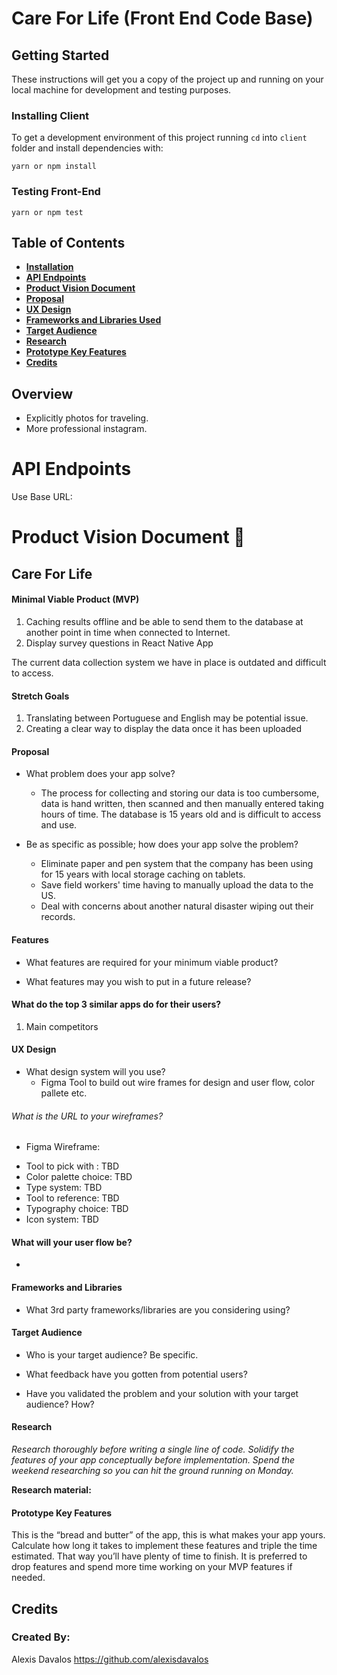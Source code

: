 # Care For Life (Front End Code Base)
## Getting Started

These instructions will get you a copy of the project up and running on your local machine for development and testing purposes. 

### Installing Client

To get a development environment of this project running
`cd` into `client` folder and install dependencies with:

```
yarn or npm install
```

### Testing Front-End

```
yarn or npm test
```


## Table of Contents
- **[Installation](#Installing)**<br>
- **[API Endpoints](#api-endpoints)**<br>
- **[Product Vision Document](#Care-For-Life)**<br>
- **[Proposal](#proposal)**<br>
- **[UX Design](#ux-design)**<br>
- **[Frameworks and Libraries Used](#frameworks-and-libraries)**<br>
- **[Target Audience](#target-audience)**<br>
- **[Research](#research)**<br>
- **[Prototype Key Features](#prototype-key-features)**<br>
- **[Credits](#credits)**<br>

## <a name='overview'></a>Overview
- Explicitly photos for traveling. 
- More professional instagram.


# API Endpoints
Use Base URL: 


# Product Vision Document :tada:

## Care For Life

#### Minimal Viable Product (MVP)

1. Caching results offline and be able to send them to the database at another point in time when connected to Internet.
2. Display survey questions in React Native App

The current data collection system we have in place is outdated and difficult to access.

#### Stretch Goals 
1. Translating between Portuguese and English may be potential issue.
2. Creating a clear way to display the data once it has been uploaded

#### Proposal
- What problem does your app solve?
  * The process for collecting and storing our data is too cumbersome, data is hand written, then scanned and then manually entered taking hours of time. The database is 15 years old and is difficult to access and use.

- Be as specific as possible; how does your app solve the problem?
  * Eliminate paper and pen system that the company has been using for 15 years with local storage caching on tablets.
  * Save field workers' time having to manually upload the data to the US.
  * Deal with concerns about another natural disaster wiping out their records.

#### Features
- What features are required for your minimum viable product?


- What features may you wish to put in a future release?


#### What do the top 3 similar apps do for their users?
1. Main competitors


#### UX Design
- What design system will you use?
  * Figma Tool to build out wire frames for design and user flow, color pallete etc.
  
###### What is the URL to your wireframes?
 - Figma Wireframe: 

  * Tool to pick with : TBD
  * Color palette choice: TBD
  * Type system: TBD
  * Tool to reference: TBD
  * Typography choice: TBD
  * Icon system: TBD

#### What will your user flow be?
* 

#### Frameworks and Libraries
- What 3rd party frameworks/libraries are you considering using?



#### Target Audience

- Who is your target audience? Be specific.


- What feedback have you gotten from potential users?


- Have you validated the problem and your solution with your target audience? How?


#### Research
_Research thoroughly before writing a single line of code. Solidify the features of your app conceptually before implementation. Spend the weekend researching so you can hit the ground running on Monday._

**Research material:**

#### Prototype Key Features
This is the “bread and butter” of the app, this is what makes your app yours. Calculate how long it takes to implement these features and triple the time estimated. That way you’ll have plenty of time to finish. It is preferred to drop features and spend more time working on your MVP features if needed.

## Credits
### Created By:
Alexis Davalos https://github.com/alexisdavalos <br>

